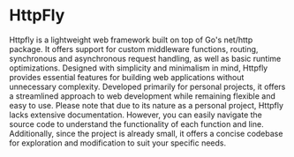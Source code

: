 # HttpFly
Httpfly is a lightweight web framework built on top of Go's net/http package. It offers support for custom middleware functions, routing, synchronous and asynchronous request handling, as well as basic runtime optimizations. Designed with simplicity and minimalism in mind, Httpfly provides essential features for building web applications without unnecessary complexity. Developed primarily for personal projects, it offers a streamlined approach to web development while remaining flexible and easy to use. Please note that due to its nature as a personal project, Httpfly lacks extensive documentation. However, you can easily navigate the source code to understand the functionality of each function and line. Additionally, since the project is already small, it offers a concise codebase for exploration and modification to suit your specific needs.
